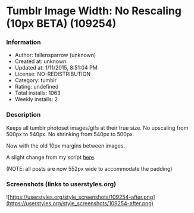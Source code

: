 # Tumblr Image Width: No Rescaling (10px BETA) (109254)

### Information
- Author: fallensparrow (unknown)
- Created at: unknown
- Updated at: 1/11/2015, 8:51:04 PM
- License: NO-REDISTRIBUTION
- Category: tumblr
- Rating: undefined
- Total installs: 1063
- Weekly installs: 2


### Description
Keeps all tumblr photoset images/gifs at their true size. No upscaling from 500px to 540px. No shrinking from 540px to 500px. 

Now with the old 10px margins between images.

A slight change from my script <a href="https://userstyles.org/styles/107552/tumblr-image-width-no-rescaling"> here</a>.

(NOTE: all posts are now 552px wide to accommodate the padding)


### Screenshots (links to userstyles.org)
![https://userstyles.org/style_screenshots/109254-after.png](https://userstyles.org/style_screenshots/109254-after.png)


